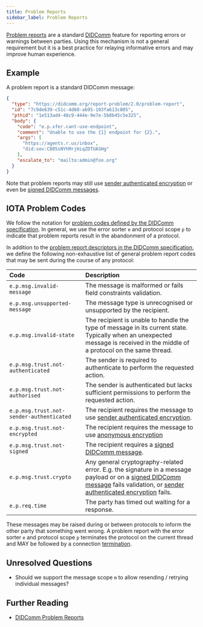 ```yaml
---
title: Problem Reports
sidebar_label: Problem Reports
---
```


[Problem reports](https://identity.foundation/didcomm-messaging/spec/#problem-reports) are a standard [DIDComm](https://identity.foundation/didcomm-messaging/spec/) feature for reporting errors or warnings between parties. Using this mechanism is not a general requirement but it is a best practice for relaying informative errors and may improve human experience.

## Example

A problem report is a standard DIDComm message:

```json
{
  "type": "https://didcomm.org/report-problem/2.0/problem-report",
  "id": "7c9de639-c51c-4d60-ab95-103fa613c805",
  "pthid": "1e513ad4-48c9-444e-9e7e-5b8b45c5e325",
  "body": {
    "code": "e.p.xfer.cant-use-endpoint",
    "comment": "Unable to use the {1} endpoint for {2}.",
    "args": [
      "https://agents.r.us/inbox",
      "did:sov:C805sNYhMrjHiqZDTUASHg"
    ],
    "escalate_to": "mailto:admin@foo.org"
  }
}
```

Note that problem reports may still use [sender authenticated encryption](https://identity.foundation/didcomm-messaging/spec/#sender-authenticated-encryption) or even be [signed DIDComm messages](https://identity.foundation/didcomm-messaging/spec/#didcomm-signed-message).

## IOTA Problem Codes

We follow the notation for [problem codes defined by the DIDComm specification](https://github.com/decentralized-identity/didcomm-messaging/blob/84e5a7c66c87440d39e93df81e4440855273f987/docs/spec-files/problems.md#problem-codes). In general, we use the error sorter `e` and protocol scope `p` to indicate that problem reports result in the abandonment of a protocol. 

In addition to the [problem report descriptors in the DIDComm specification](https://github.com/decentralized-identity/didcomm-messaging/blob/84e5a7c66c87440d39e93df81e4440855273f987/docs/spec-files/problems.md#descriptors), we define the following non-exhaustive list of general problem report codes that may be sent during the course of any protocol:

| Code | Description |
| :--- | :--- |
| `e.p.msg.invalid-message` | The message is malformed or fails field constraints validation. |
| `e.p.msg.unsupported-message` | The message type is unrecognised or unsupported by the recipient. |
| `e.p.msg.invalid-state` | The recipient is unable to handle the type of message in its current state. Typically when an unexpected message is received in the middle of a protocol on the same thread. |
| `e.p.msg.trust.not-authenticated` | The sender is required to authenticate to perform the requested action. | 
| `e.p.msg.trust.not-authorised` | The sender is authenticated but lacks sufficient permissions to perform the requested action. | 
| `e.p.msg.trust.not-sender-authenticated` | The recipient requires the message to use [sender authenticated encryption](https://identity.foundation/didcomm-messaging/spec/#sender-authenticated-encryption). | 
| `e.p.msg.trust.not-encrypted` | The recipient requires the message to use [anonymous encryption](https://identity.foundation/didcomm-messaging/spec/#anonymous-encryption) | 
| `e.p.msg.trust.not-signed` | The recipient requires a [signed DIDComm message](https://identity.foundation/didcomm-messaging/spec/#didcomm-signed-message). | 
| `e.p.msg.trust.crypto` | Any general cryptography-related error. E.g. the signature in a message payload or on a [signed DIDComm message](https://identity.foundation/didcomm-messaging/spec/#didcomm-signed-message) fails validation, or [sender authenticated encryption](https://identity.foundation/didcomm-messaging/spec/#sender-authenticated-encryption) fails. |
| `e.p.req.time` | The party has timed out waiting for a response. |

These messages may be raised during or between protocols to inform the other party that something went wrong. A problem report with the error sorter `e` and protocol scope `p` terminates the protocol on the current thread and MAY be followed by a connection [termination](../protocols/termination).

## Unresolved Questions
- Should we support the message scope `m` to allow resending / retrying individual messages?

## Further Reading

- [DIDComm Problem Reports](https://identity.foundation/didcomm-messaging/spec/#problem-reports)
